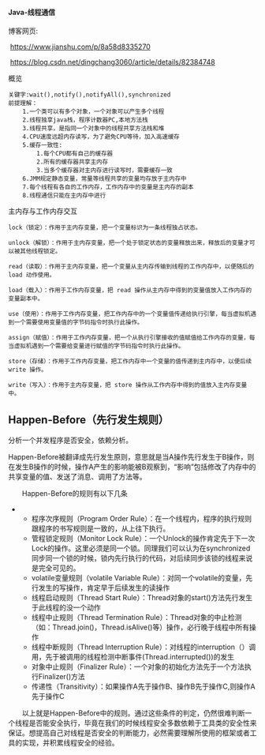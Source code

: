 #### Java-线程通信

博客网页:

​	<https://www.jianshu.com/p/8a58d8335270>

​	<https://blog.csdn.net/dingchang3060/article/details/82384748>

概览

```
关键字:wait(),notify(),notifyAll(),synchronized
前提理解：
	1.一个类可以有多个对象，一个对象可以产生多个线程
	2.线程独享java栈，程序计数器PC,本地方法栈
	3.线程共享，是指同一个对象中的线程共享方法栈和堆
	4.CPU速度远超内存读写，为了避免CPU等待，加入高速缓存
	5.缓存一致性:
		1.每个CPU都有自己的缓存器
		2.所有的缓存器共享主内存
		3.当多个缓存器对主内存进行读写时，需要缓存一致
	6.JMM规定静态变量，常量等线程共享的变量均存放于主内存中
	7.每个线程有各自的工作内存，工作内存中的变量是主内存的副本
	8.线程通信只能在主内存中进行

```




主内存与工作内存交互

```
lock（锁定）：作用于主内存变量，把一个变量标识为一条线程独占状态。

unlock（解锁）：作用于主内存变量，把一个处于锁定状态的变量释放出来，释放后的变量才可以被其他线程锁定。

read（读取）：作用于主内存变量，把一个变量从主内存传输到线程的工作内存中，以便随后的 load 动作使用。

load（载入）：作用于工作内存变量，把 read 操作从主内存中得到的变量值放入工作内存的变量副本中。

use（使用）：作用于工作内存变量，把工作内存中的一个变量值传递给执行引擎，每当虚拟机遇到一个需要使用变量值的字节码指令时执行此操作。

assign（赋值）：作用于工作内存变量，把一个从执行引擎接收的值赋值给工作内存的变量，每当虚拟机遇到一个需要给变量进行赋值的字节码指令时执行此操作。

store（存储）：作用于工作内存变量，把工作内存中一个变量的值传递到主内存中，以便后续 write 操作。

write（写入）：作用于主内存变量，把 store 操作从工作内存中得到的值放入主内存变量中。

```

## Happen-Before（先行发生规则）

分析一个并发程序是否安全，依赖分析。

Happen-Before被翻译成先行发生原则，意思就是当A操作先行发生于B操作，则在发生B操作的时候，操作A产生的影响能被B观察到，“影响”包括修改了内存中的共享变量的值、发送了消息、调用了方法等。

　　Happen-Before的规则有以下几条

- - 程序次序规则（Program Order Rule）：在一个线程内，程序的执行规则跟程序的书写规则是一致的，从上往下执行。
  - 管程锁定规则（Monitor Lock Rule）：一个Unlock的操作肯定先于下一次Lock的操作。这里必须是同一个锁。同理我们可以认为在synchronized同步同一个锁的时候，锁内先行执行的代码，对后续同步该锁的线程来说是完全可见的。
  - volatile变量规则（volatile Variable Rule）：对同一个volatile的变量，先行发生的写操作，肯定早于后续发生的读操作
  - 线程启动规则（Thread Start Rule）：Thread对象的start()方法先行发生于此线程的没一个动作
  - 线程中止规则（Thread Termination Rule）：Thread对象的中止检测（如：Thread.join()，Thread.isAlive()等）操作，必行晚于线程中所有操作
  - 线程中断规则（Thread Interruption Rule）：对线程的interruption（）调用，先于被调用的线程检测中断事件(Thread.interrupted())的发生
  - 对象中止规则（Finalizer Rule）：一个对象的初始化方法先于一个方法执行Finalizer()方法
  - 传递性（Transitivity）：如果操作A先于操作B、操作B先于操作C,则操作A先于操作C

　　以上就是Happen-Before中的规则。通过这些条件的判定，仍然很难判断一个线程是否能安全执行，毕竟在我们的时候线程安全多数依赖于工具类的安全性来保证。想提高自己对线程是否安全的判断能力，必然需要理解所使用的框架或者工具的实现，并积累线程安全的经验。